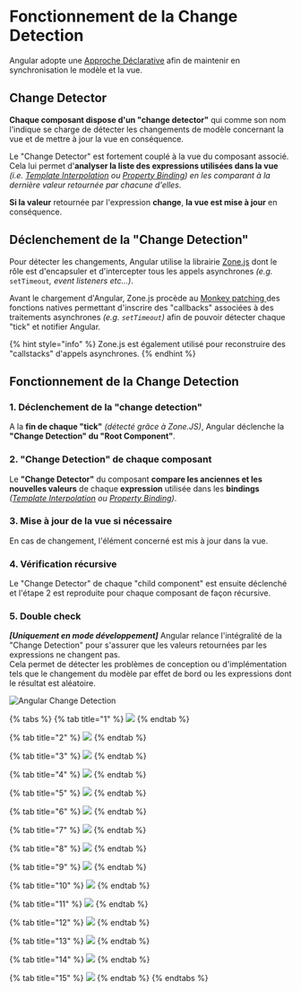 # Fonctionnement de la Change Detection

Angular adopte une [Approche Déclarative](les-approches-possibles.md) afin de maintenir en synchronisation le modèle et la vue.

## Change Detector

**Chaque composant dispose d'un "change detector"** qui comme son nom l'indique se charge de détecter les changements de modèle concernant la vue et de mettre à jour la vue en conséquence.

Le "Change Detector" est fortement couplé à la vue du composant associé. Cela lui permet d'**analyser la liste des expressions utilisées dans la vue** _\(i.e._ [_Template Interpolation_](../composants/template-interpolation.md) _ou_ [_Property Binding_](../composants/property-binding.md)_\)_ _en les comparant à la dernière valeur retournée par chacune d'elles_.

**Si la valeur** retournée par l'expression **change**, **la vue est mise à jour** en conséquence.

## Déclenchement de la "Change Detection"

Pour détecter les changements, Angular utilise la librairie [Zone.js](https://github.com/angular/zone.js) dont le rôle est d'encapsuler et d'intercepter tous les appels asynchrones _\(e.g._ `setTimeout`_, event listeners etc...\)_.

Avant le chargement d'Angular, Zone.js procède au [Monkey patching ](https://en.wikipedia.org/wiki/Monkey_patch)des fonctions natives permettant d'inscrire des "callbacks" associées à des traitements asynchrones _\(e.g. `setTimeout`\)_ afin de pouvoir détecter chaque "tick" et notifier Angular.

{% hint style="info" %}
Zone.js est également utilisé pour reconstruire des "callstacks" d'appels asynchrones.
{% endhint %}

## Fonctionnement de la Change Detection

### 1. Déclenchement de la "change detection"

A la **fin de chaque "tick"** _\(détecté grâce à Zone.JS\)_, Angular déclenche la **"Change Detection" du "Root Component"**.

### 2. **"Change Detection" de chaque composant**

Le **"Change Detector"** du composant **compare les anciennes et les nouvelles valeurs** de chaque **expression** utilisée dans les **bindings** _\(_[_Template Interpolation_](../composants/template-interpolation.md) _ou_ [_Property Binding_](../composants/property-binding.md)_\)_.

### 3. **Mise à jour de la vue si nécessaire**

En cas de changement, l'élément concerné est mis à jour dans la vue.

### 4. **Vérification récursive**

Le "Change Detector" de chaque "child component" est ensuite déclenché et l'étape 2 est reproduite pour chaque composant de façon récursive.

### 5. Double check

_**\[Uniquement en mode développement\]**_ Angular relance l'intégralité de la "Change Detection" pour s'assurer que les valeurs retournées par les expressions ne changent pas.  
Cela permet de détecter les problèmes de conception ou d'implémentation tels que le changement du modèle par effet de bord ou les expressions dont le résultat est aléatoire.

![Angular Change Detection](../../.gitbook/assets/angular-change-detection.gif)

{% tabs %}
{% tab title="1" %}
![](../../.gitbook/assets/1.jpg)
{% endtab %}

{% tab title="2" %}
![](../../.gitbook/assets/2.jpg)
{% endtab %}

{% tab title="3" %}
![](../../.gitbook/assets/3.jpg)
{% endtab %}

{% tab title="4" %}
![](../../.gitbook/assets/4.jpg)
{% endtab %}

{% tab title="5" %}
![](../../.gitbook/assets/5.jpg)
{% endtab %}

{% tab title="6" %}
![](../../.gitbook/assets/6.jpg)
{% endtab %}

{% tab title="7" %}
![](../../.gitbook/assets/7.jpg)
{% endtab %}

{% tab title="8" %}
![](../../.gitbook/assets/8.jpg)
{% endtab %}

{% tab title="9" %}
![](../../.gitbook/assets/9.jpg)
{% endtab %}

{% tab title="10" %}
![](../../.gitbook/assets/10.jpg)
{% endtab %}

{% tab title="11" %}
![](../../.gitbook/assets/11.jpg)
{% endtab %}

{% tab title="12" %}
![](../../.gitbook/assets/12.jpg)
{% endtab %}

{% tab title="13" %}
![](../../.gitbook/assets/13.jpg)
{% endtab %}

{% tab title="14" %}
![](../../.gitbook/assets/14.jpg)
{% endtab %}

{% tab title="15" %}
![](../../.gitbook/assets/15.jpg)
{% endtab %}
{% endtabs %}



